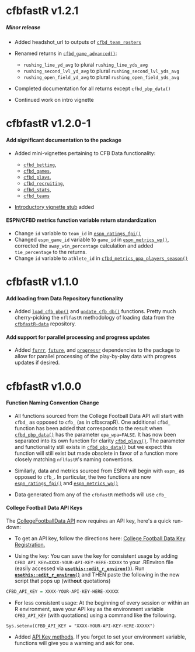 # **cfbfastR v1.2.1**

##### **Minor release**

* Added headshot_url to outputs of [```cfbd_team_rosters```](https://saiemgilani.github.io/cfbfastR/reference/cfbd_teams.html)

* Renamed returns in [```cfbd_game_advanced()```](https://saiemgilani.github.io/cfbfastR/reference/cfbd_games.html):
  - `rushing_line_yd_avg` to plural `rushing_line_yds_avg`
  - `rushing_second_lvl_yd_avg` to plural `rushing_second_lvl_yds_avg`
  - `rushing_open_field_yd_avg` to plural `rushing_open_field_yds_avg`

* Completed documentation for all returns except ```cfbd_pbp_data()```

* Continued work on intro vignette

# **cfbfastR v1.2.0-1**

#### **Add significant documentation to the package**

* Added mini-vignettes pertaining to CFB Data functionality:   
  - [```cfbd_betting```](https://saiemgilani.github.io/cfbfastR/articles/cfbd_betting.html),
  - [```cfbd_games```](https://saiemgilani.github.io/cfbfastR/articles/cfbd_games.html),
  - [```cfbd_plays```](https://saiemgilani.github.io/cfbfastR/articles/cfbd_plays.html),    
  - [```cfbd_recruiting```](https://saiemgilani.github.io/cfbfastR/articles/cfbd_recruiting.html),    
  - [```cfbd_stats```](https://saiemgilani.github.io/cfbfastR/articles/cfbd_stats.html), 
  - [```cfbd_teams```](https://saiemgilani.github.io/cfbfastR/articles/cfbd_teams.html)
  
* [Introductory vignette stub](https://saiemgilani.github.io/cfbfastR/articles/intro.html) added

#### **ESPN/CFBD metrics function variable return standardization**

* Change `id` variable to `team_id` in [```espn_ratings_fpi()```](https://saiemgilani.github.io/cfbfastR/reference/espn_ratings.html)
* Changed `espn_game_id` variable to `game_id` in [```espn_metrics_wp()```](https://saiemgilani.github.io/cfbfastR/reference/espn_metrics.html), corrected the `away_win_percentage` calculation and added `tie_percentage` to the returns.
* Change `id` variable to `athlete_id` in [```cfbd_metrics_ppa_players_season()```](https://saiemgilani.github.io/cfbfastR/reference/cfbd_metrics.html)

# **cfbfastR v1.1.0**

#### **Add loading from Data Repository functionality**

* Added [```load_cfb_pbp()```](https://saiemgilani.github.io/cfbfastR/reference/load_cfb_pbp.html) and [```update_cfb_db()```](https://saiemgilani.github.io/cfbfastR/reference/update_cfb_db.html) functions. Pretty much cherry-picking the `nflfastR` methodology of loading data from the [`cfbfastR-data`](https://github.com/saiemgilani/cfbfastR-data/) repository. 

#### **Add support for parallel processing and progress updates**

* Added [```furrr```](https://furrr.futureverse.org/index.html), [```future```](https://future.futureverse.org/), and [```progressr```](https://progressr.futureverse.org/) dependencies to the package to allow for parallel processing of the play-by-play data with progress updates if desired. 

# **cfbfastR v1.0.0**

#### **Function Naming Convention Change**

* All functions sourced from the College Football Data API will start with `cfbd_` as opposed to `cfb_` (as in cfbscrapR). One additional `cfbd_` function has been added that corresponds to the result when [```cfbd_pbp_data()```](https://saiemgilani.github.io/cfbfastR/reference/cfbd_pbp_data.html) has the parameter `epa_wpa=FALSE`. It has now been separated into its own function for clarity [```cfbd_plays()```](https://saiemgilani.github.io/cfbfastR/reference/cfbd_play.html). The parameter and functionality still exists in [```cfbd_pbp_data()```](https://saiemgilani.github.io/cfbfastR/reference/cfbd_pbp_data.html) but we expect this function will still exist but made obsolete in favor of a function more closely matching `nflfastR`'s naming conventions.

* Similarly, data and metrics sourced from ESPN will begin with `espn_` as opposed to `cfb_`. In particular, the two functions are now [```espn_ratings_fpi()```](https://saiemgilani.github.io/cfbfastR/reference/espn_ratings.html) and [```espn_metrics_wp()```](https://saiemgilani.github.io/cfbfastR/reference/espn_metrics.html)

* Data generated from any of the ```cfbfastR``` methods will use `cfb_`

#### **College Football Data API Keys**

The [CollegeFootballData API](https://collegefootballdata.com/) now requires an API key, here's a quick run-down:

* To get an API key, follow the directions here: [College Football Data Key Registration.](https://collegefootballdata.com/key) 

* Using the key: You can save the key for consistent usage by adding `CFBD_API_KEY=XXXX-YOUR-API-KEY-HERE-XXXXX` to your .REnviron file (easily accessed via [**`usethis::edit_r_environ()`**](https://usethis.r-lib.org/reference/edit.html)). Run [**`usethis::edit_r_environ()`**](https://usethis.r-lib.org/reference/edit.html) and THEN paste the following in the new script that pops up (with**out** quotations)
```r
CFBD_API_KEY = XXXX-YOUR-API-KEY-HERE-XXXXX
```

* For less consistent usage: At the beginning of every session or within an R environment, save your API key as the environment variable `CFBD_API_KEY` (with quotations) using a command like the following.

```{r}
Sys.setenv(CFBD_API_KEY = "XXXX-YOUR-API-KEY-HERE-XXXXX")
```

* Added [API Key methods](https://saiemgilani.github.io/cfbfastR/reference/register_cfbd.html). If you forget to set your environment variable, functions will give you a warning and ask for one. 